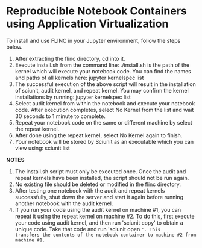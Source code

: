 # Reproducible Notebook Containers using Application Virtualization

To install and use FLINC in your Jupyter environment, follow the steps 
below.

1. After extracting the flinc directory, cd into it.
2. Execute install.sh from the command line:
   ./install.sh <user kernel path> 
   <user kernel path> is the path of the kernel which will execute your 
notebook code.
   You can find the names and paths of all kernels here:
   jupyter kernelspec list
3. The successful execution of the above script will result in the 
installation of sciunit, audit kernel, and repeat kernel.
   You may confirm the kernel installations by running:
   jupyter kernelspec list
4. Select audit kernel from within the notebook and execute your notebook 
code.
   After execution completes, select No Kernel from the list and wait 30 
seconds to 1 minute to complete.
6. Repeat your notebook code on the same or different machine by select 
the repeat kernel.
6. After done using the repeat kernel, select No Kernel again to finish.
7. Your notebook will be stored by Sciunit as an executable which you can 
view using:
   sciunit list

**NOTES**
1. The install.sh script must only be executed once.
   Once the audit and repeat kernels have been installed, the script 
should not be run again.
2. No existing file should be deleted or modified in the flinc directory.
3. After testing one notebook with the audit and repeat kernels successfully, 
   shut down the server and start it again before running another notebook with the audit kernel.
4. If you run your code using the audit kernel on machine #1, you can repeat it using the repeat kernel on machine #2. To do this, first execute your code using audit kernel, and then run 'sciunit copy' to obtain a unique code. Take that code and run 'sciunit open <code>'. This transfers the contents of the notebook container to machine #2 from machine #1.
